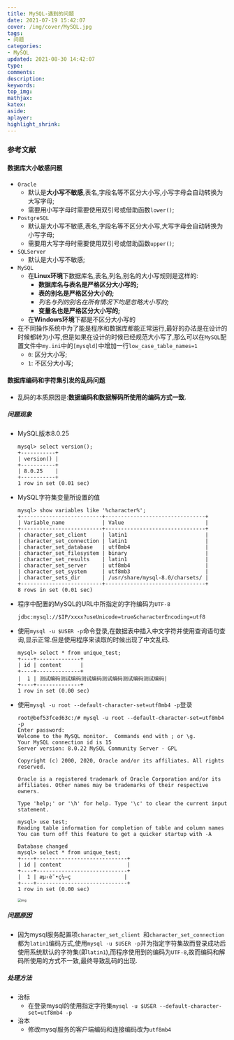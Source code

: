 ```yaml
---
title: MySQL-遇到的问题
date: 2021-07-19 15:42:07
cover: /img/cover/MySQL.jpg
tags:
- 问题
categories:
- MySQL
updated: 2021-08-30 14:42:07
type:
comments:
description:
keywords:
top_img:
mathjax:
katex:
aside:
aplayer:
highlight_shrink:
---
```


### 参考文献

#### 数据库大小敏感问题

* `Oracle`
  * 默认是**大小写不敏感**,表名,字段名等不区分大小写,小写字母会自动转换为大写字母;
  * 需要用小写字母时需要使用双引号或借助函数`lower()`;
* `PostgreSQL`
  * 默认是大小写不敏感,表名,字段名等不区分大小写,大写字母会自动转换为小写字母;
  * 需要用大写字母时需要使用双引号或借助函数`upper()`;
* `SQLServer`
  * 默认是大小写不敏感;
* `MySQL`
  * 在**Linux环境**下数据库名,表名,列名,别名的大小写规则是这样的:
    * **数据库名与表名是严格区分大小写的;**
    * **表的别名是严格区分大小的;**
    * *列名与列的别名在所有情况下均是忽略大小写的;*
    * **变量名也是严格区分大小写的;**
  * 在**Windows环境**下都是不区分大小写的
* 在不同操作系统中为了能是程序和数据库都能正常运行,最好的办法是在设计的时候都转为小写,但是如果在设计的时候已经规范大小写了,那么可以在`MySQL`配置文件中`my.ini`中的`[mysqld]`中增加一行`low_case_table_names=1`
  * `0`: 区分大小写;
  * `1`: 不区分大小写;

#### 数据库编码和字符集引发的乱码问题

* 乱码的本质原因是:**数据编码和数据解码所使用的编码方式一致**.

##### 问题现象

* MySQL版本8.0.25

  ```mysql
  mysql> select version();
  +-----------+
  | version() |
  +-----------+
  | 8.0.25    |
  +-----------+
  1 row in set (0.01 sec)
  ```

* MySQL字符集变量所设置的值

  ```mysql
  mysql> show variables like '%character%';
  +--------------------------+--------------------------------+
  | Variable_name            | Value                          |
  +--------------------------+--------------------------------+
  | character_set_client     | latin1                         |
  | character_set_connection | latin1                         |
  | character_set_database   | utf8mb4                        |
  | character_set_filesystem | binary                         |
  | character_set_results    | latin1                         |
  | character_set_server     | utf8mb4                        |
  | character_set_system     | utf8mb3                        |
  | character_sets_dir       | /usr/share/mysql-8.0/charsets/ |
  +--------------------------+--------------------------------+
  8 rows in set (0.01 sec)
  ```

* 程序中配置的MySQL的URL中所指定的字符编码为`UTF-8`

  ```mysql
  jdbc:mysql://$IP/xxxx?useUnicode=true&characterEncoding=utf8
  ```

* 使用`mysql -u $USER -p`命令登录,在数据表中插入中文字符并使用查询语句查询,显示正常.但是使用程序来读取的时候出现了中文乱码.

  ```mysql
  mysql> select * from unique_test;
  +----+--------------+
  | id | content      |
  +----+--------------+
  |  1 | 测试编码测试编码测试编码测试编码测试编码测试编码|
  +----+--------------+
  1 row in set (0.00 sec)
  ```
  
* 使用`mysql -u root --default-character-set=utf8mb4 -p`登录
  
  ```
  root@bef53fced63c:/# mysql -u root --default-character-set=utf8mb4 -p
  Enter password: 
  Welcome to the MySQL monitor.  Commands end with ; or \g.
  Your MySQL connection id is 15
  Server version: 8.0.22 MySQL Community Server - GPL
  
  Copyright (c) 2000, 2020, Oracle and/or its affiliates. All rights reserved.
  
  Oracle is a registered trademark of Oracle Corporation and/or its
  affiliates. Other names may be trademarks of their respective
  owners.
  
  Type 'help;' or '\h' for help. Type '\c' to clear the current input statement.
  
  mysql> use test;
  Reading table information for completion of table and column names
  You can turn off this feature to get a quicker startup with -A
  
  Database changed
  mysql> select * from unique_test;
  +----+-----------------------------+
  | id | content                     |
  +----+-----------------------------+
  |  1 | æµ‹è¯•ç¼–ç                 |
  +----+-----------------------------+
  1 row in set (0.00 sec)
  ```
  
  
  
  <img src="https://www.holelin.cn/img/mysql/questions/MySQL%E4%B9%B1%E7%A0%81%E9%97%AE%E9%A2%98.png" alt="img" style="zoom:50%;" />

##### 问题原因

* 因为mysql服务配置项`character_set_client `和`character_set_connection`都为`latin1`编码方式,使用`mysql -u $USER -p`并为指定字符集故而登录成功后使用系统默认的字符集(即`latin1`),而程序使用到的编码为`UTF-8`,故而编码和解码所使用的方式不一致,最终导致乱码的出现.

##### 处理方法

* 治标
  * 在登录mysql的使用指定字符集`mysql -u $USER --default-character-set=utf8mb4 -p`
* 治本
  * 修改mysql服务的客户端编码和连接编码改为`utf8mb4`
